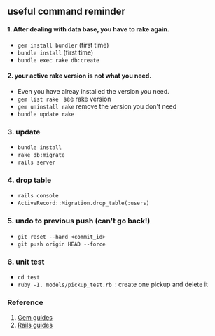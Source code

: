 ## useful command reminder

#### 1. After dealing with data base, you have to rake again. 
  * `gem install bundler` (first time)
  * `bundle install` (first time)
  * `bundle exec rake db:create`

#### 2. your active rake version is not what you need. 
  * Even you have alreay installed the version you need.
  * `gem list rake ` see rake version
  * `gem uninstall rake` remove the version you don't need 
  * `bundle update rake`


### 3. update
  * `bundle install`
  * `rake db:migrate`
  * `rails server`

### 4. drop table
  * `rails console`
  * `ActiveRecord::Migration.drop_table(:users)`

### 5. undo to previous push (can't go back!)
  * `git reset --hard <commit_id>`
  * `git push origin HEAD --force`

### 6. unit test
  * `cd test`
  * `ruby -I. models/pickup_test.rb `: create one pickup and delete it

### Reference
 1. [Gem guides](http://guides.rubygems.org/command-reference/)
 2. [Rails guides](http://guides.rubyonrails.org/command_line.html)